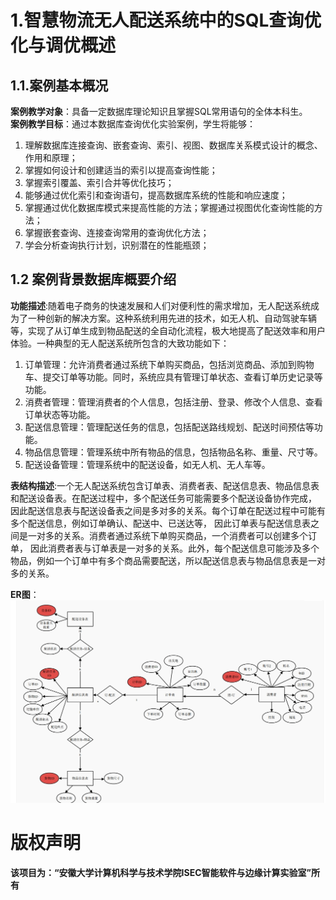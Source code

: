# 1.智慧物流无人配送系统中的SQL查询优化与调优概述
## 1.1.案例基本概况
**案例教学对象**：具备一定数据库理论知识且掌握SQL常用语句的全体本科生。  
**案例教学目标**：通过本数据库查询优化实验案例，学生将能够：  
1. 理解数据库连接查询、嵌套查询、索引、视图、数据库关系模式设计的概念、作用和原理；
2. 掌握如何设计和创建适当的索引以提高查询性能；
3. 掌握索引覆盖、索引合并等优化技巧；
4. 能够通过优化索引和查询语句，提高数据库系统的性能和响应速度；
5. 掌握通过优化数据库模式来提高性能的方法；掌握通过视图优化查询性能的方法；
6. 掌握嵌套查询、连接查询常用的查询优化方法；
7. 学会分析查询执行计划，识别潜在的性能瓶颈；

## 1.2 案例背景数据库概要介绍
**功能描述**:随着电子商务的快速发展和人们对便利性的需求增加，无人配送系统成为了一种创新的解决方案。这种系统利用先进的技术，如无人机、自动驾驶车辆等，实现了从订单生成到物品配送的全自动化流程，极大地提高了配送效率和用户体验。一种典型的无人配送系统所包含的大致功能如下：
1. 订单管理：允许消费者通过系统下单购买商品，包括浏览商品、添加到购物车、提交订单等功能。同时，系统应具有管理订单状态、查看订单历史记录等功能。
2. 消费者管理：管理消费者的个人信息，包括注册、登录、修改个人信息、查看订单状态等功能。
3. 配送信息管理：管理配送任务的信息，包括配送路线规划、配送时间预估等功能。
4. 物品信息管理：管理系统中所有物品的信息，包括物品名称、重量、尺寸等。
5. 配送设备管理：管理系统中的配送设备，如无人机、无人车等。

**表结构描述**:一个无人配送系统包含订单表、消费者表、配送信息表、物品信息表和配送设备表。在配送过程中，多个配送任务可能需要多个配送设备协作完成，
因此配送信息表与配送设备表之间是多对多的关系。每个订单在配送过程中可能有多个配送信息，例如订单确认、配送中、已送达等，
因此订单表与配送信息表之间是一对多的关系。消费者通过系统下单购买商品，一个消费者可以创建多个订单，
因此消费者表与订单表是一对多的关系。此外，每个配送信息可能涉及多个物品，例如一个订单中有多个商品需要配送，所以配送信息表与物品信息表是一对多的关系。

**ER图**：![ER](https://github.com/zz978233034/logistics-SQL/blob/master/resource/ER.png)

# 版权声明
**该项目为：“安徽大学计算机科学与技术学院ISEC智能软件与边缘计算实验室”所有**

